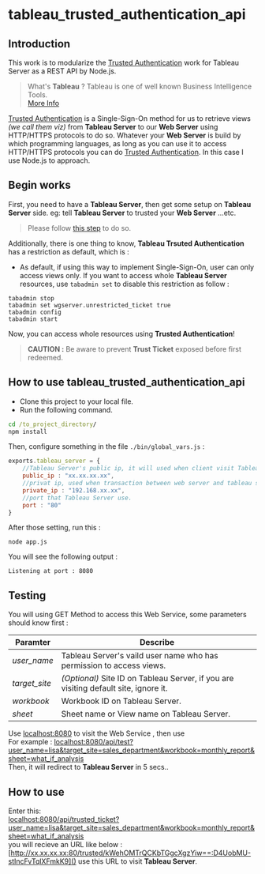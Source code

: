 # tableau_trusted_authentication_api

## Introduction

This work is to modularize the [Trusted Authentication](https://onlinehelp.tableau.com/current/server/en-us/trusted_auth_how.htm) work for Tableau Server as a REST API by Node.js.

>What's **Tableau** ? Tableau is one of well known Business Intelligence Tools.  
[More Info](https://www.tableau.com/)

[Trusted Authentication](https://onlinehelp.tableau.com/current/server/en-us/trusted_auth_how.htm) is a Single-Sign-On method for us to retrieve views *(we call them viz)* from **Tableau Server** to our **Web Server** using HTTP/HTTPS protocols to do so. Whatever your **Web Server** is build by which programming languages, as long as you can use it to access HTTP/HTTPS protocols you can do [Trusted Authentication](https://onlinehelp.tableau.com/current/server/en-us/trusted_auth_how.htm). In this case I use Node.js to approach.

## Begin works

First, you need to have a **Tableau Server**, then get some setup on **Tableau Server** side. eg: tell **Tableau Server** to trusted your **Web Server** ...etc.
> Please follow [this step](https://onlinehelp.tableau.com/current/server/en-us/trusted_auth_trustIP.htm) to do so.

Additionally, there is one thing to know, **Tableau Trsuted Authentication** has a restriction as default, which is :
* As default, if using this way to implement Single-Sign-On, user can only access views only. If you want to access whole **Tableau Server** resources, use ```tabadmin set``` to disable this restriction as follow :
```
tabadmin stop
tabadmin set wgserver.unrestricted_ticket true
tabadmin config
tabadmin start
```
Now, you can access whole resources using **Trusted Authentication**!
>**CAUTION :** Be aware to prevent **Trust Ticket** exposed before first redeemed.

##  How to use **tableau_trusted_authentication_api**

* Clone this project to your local file.
* Run the following command.
```cmd
cd /to_project_directory/
npm install
```
Then, configure something in the file  ```./bin/global_vars.js``` :
```javascript
exports.tableau_server = {
    //Tableau Server's public ip, it will used when client visit Tableau Server. 
    public_ip : "xx.xx.xx.xx",
    //privat ip, used when transaction between web server and tableau server
    private_ip : "192.168.xx.xx",
    //port that Tableau Server use.
    port : "80"
}
``` 
After those setting, run this :
```
node app.js
```
You will see the following output :

```
Listening at port : 8080
```

## Testing

You will using GET Method to access this Web Service, some parameters should know first :

Paramter|Describe
-----|-----
*user_name*|Tableau Server's vaild user name who has permission to access views.
*target_site*|*(Optional)* Site ID on Tableau Server, if you are visiting default site, ignore it.
*workbook*|Workbook ID on Tableau Server.
*sheet*| Sheet name or View name on Tableau Server.



Use [localhost:8080](localhost:8080) to visit the Web Service , then use 
<br>For example : [localhost:8080/api/test?user_name=lisa&target_site=sales_department&workbook=monthly_report&sheet=what_if_analysis](localhost:8080/api/test?user_name=lisa&target_site=sales_department&workbook=monthly_report&sheet=what_if_analysis)
<br>Then, it will redirect to **Tableau Server** in 5 secs..

## How to use

Enter this:
<br>[localhost:8080/api/trusted_ticket?user_name=lisa&target_site=sales_department&workbook=monthly_report&sheet=what_if_analysis](localhost:8080/api/test?user_name=lisa&target_site=sales_department&workbook=monthly_report&sheet=what_if_analysis)
<br> you will recieve an URL like below :[http://xx.xx.xx.xx:80/trusted/kWehOMTrQCKbTGgcXgzYiw==:D4UobMU-stIncFvTqlXFmkK9]()
use this URL to visit **Tableau Server**.